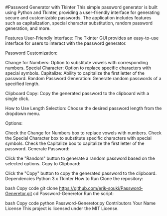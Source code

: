 #Password Generator with Tkinter
This simple password generator is built using Python and Tkinter, providing a user-friendly interface for generating secure and customizable passwords. The application includes features such as capitalization, special character substitution, random password generation, and more.

Features
User-Friendly Interface: The Tkinter GUI provides an easy-to-use interface for users to interact with the password generator.

Password Customization:

Change for Numbers: Option to substitute vowels with corresponding numbers.
Special Character: Option to replace specific characters with special symbols.
Capitalize: Ability to capitalize the first letter of the password.
Random Password Generation: Generate random passwords of a specified length.

Clipboard Copy: Copy the generated password to the clipboard with a single click.

How to Use
Length Selection: Choose the desired password length from the dropdown menu.

Options:

Check the Change for Numbers box to replace vowels with numbers.
Check the Special Character box to substitute specific characters with special symbols.
Check the Capitalize box to capitalize the first letter of the password.
Generate Password:

Click the "Random" button to generate a random password based on the selected options.
Copy to Clipboard:

Click the "Copy" button to copy the generated password to the clipboard.
Dependencies
Python 3.x
Tkinter
How to Run
Clone the repository:

bash
Copy code
git clone https://github.com/erik-souki/Password-Generetor.git
cd Password-Generetor
Run the script:

bash
Copy code
python Password-Generetor.py
Contributors
Your Name
License
This project is licensed under the MIT License.
